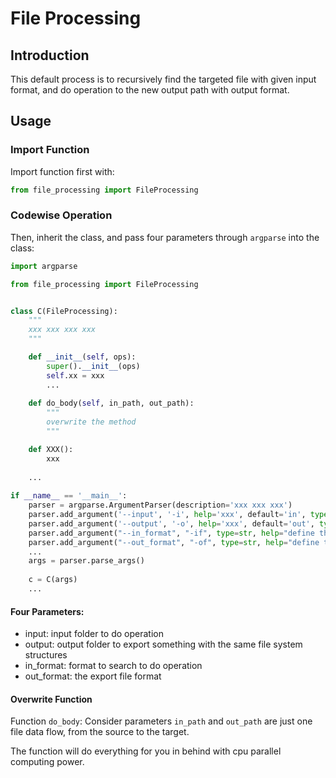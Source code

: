 # File Processing
## Introduction
This default process is to recursively find the targeted file with given input format, and do operation to the new output path with output format.

## Usage
### Import Function
Import function first with:
```python
from file_processing import FileProcessing
```
### Codewise Operation
Then, inherit the class, and pass four parameters through `argparse` into the class:
```python
import argparse

from file_processing import FileProcessing


class C(FileProcessing):
    """
    xxx xxx xxx xxx
    """

    def __init__(self, ops):
        super().__init__(ops)
        self.xx = xxx
        ...
    
    def do_body(self, in_path, out_path):
        """
        overwrite the method
        """

    def XXX():
        xxx
    
    ...
    
if __name__ == '__main__':
    parser = argparse.ArgumentParser(description='xxx xxx xxx')
    parser.add_argument('--input', '-i', help='xxx', default='in', type=str)
    parser.add_argument('--output', '-o', help='xxx', default='out', type=str)
    parser.add_argument("--in_format", "-if", type=str, help="define the input format", default="xxx")
    parser.add_argument("--out_format", "-of", type=str, help="define the output format", default="yyy")
    ...
    args = parser.parse_args()
    
    c = C(args)
    ...
```
#### Four Parameters:
* input: input folder to do operation
* output: output folder to export something with the same file system structures
* in_format: format to search to do operation
* out_format: the export file format
#### Overwrite Function
Function `do_body`:
Consider parameters `in_path` and `out_path` are just one file data flow, from the source to the target.

The function will do everything for you in behind with cpu parallel computing power.

